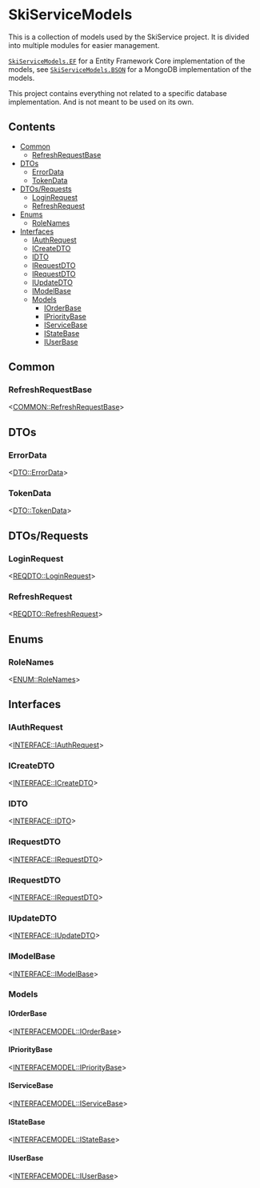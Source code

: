 ﻿# SkiServiceModels

This is a collection of models used by the SkiService project. It is divided into multiple modules for easier management.

[`SkiServiceModels.EF`](../SkiServiceModels.EF) for a Entity Framework Core implementation of the models, 
see [`SkiServiceModels.BSON`](../SkiServiceModels.BSON) for a MongoDB implementation of the models.

This project contains everything not related to a specific database implementation. And is not meant to be used on its own.


## Contents

<!--TOC-->
  - [Common](#common)
    - [RefreshRequestBase](#refreshrequestbase)
  - [DTOs](#dtos)
    - [ErrorData](#errordata)
    - [TokenData](#tokendata)
  - [DTOs/Requests](#dtosrequests)
    - [LoginRequest](#loginrequest)
    - [RefreshRequest](#refreshrequest)
  - [Enums](#enums)
    - [RoleNames](#rolenames)
  - [Interfaces](#interfaces)
    - [IAuthRequest](#iauthrequest)
    - [ICreateDTO](#icreatedto)
    - [IDTO](#idto)
    - [IRequestDTO](#irequestdto)
    - [IRequestDTO](#irequestdto)
    - [IUpdateDTO](#iupdatedto)
    - [IModelBase](#imodelbase)
    - [Models](#models)
      - [IOrderBase](#iorderbase)
      - [IPriorityBase](#iprioritybase)
      - [IServiceBase](#iservicebase)
      - [IStateBase](#istatebase)
      - [IUserBase](#iuserbase)
<!--/TOC-->

## Common

### RefreshRequestBase
<<COMMON::RefreshRequestBase>>

## DTOs

### ErrorData
<<DTO::ErrorData>>

### TokenData
<<DTO::TokenData>>

## DTOs/Requests

### LoginRequest
<<REQDTO::LoginRequest>>

### RefreshRequest
<<REQDTO::RefreshRequest>>

## Enums

### RoleNames
<<ENUM::RoleNames>>

## Interfaces

### IAuthRequest
<<INTERFACE::IAuthRequest>>

### ICreateDTO
<<INTERFACE::ICreateDTO>>

### IDTO
<<INTERFACE::IDTO>>

### IRequestDTO
<<INTERFACE::IRequestDTO>>

### IRequestDTO
<<INTERFACE::IRequestDTO>>

### IUpdateDTO
<<INTERFACE::IUpdateDTO>>

### IModelBase
<<INTERFACE::IModelBase>>

### Models

#### IOrderBase
<<INTERFACEMODEL::IOrderBase>>

#### IPriorityBase
<<INTERFACEMODEL::IPriorityBase>>

#### IServiceBase
<<INTERFACEMODEL::IServiceBase>>

#### IStateBase
<<INTERFACEMODEL::IStateBase>>

#### IUserBase
<<INTERFACEMODEL::IUserBase>>